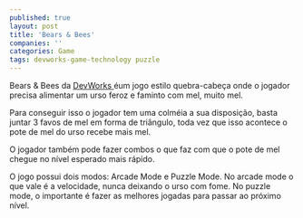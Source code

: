 ```yaml
---
published: true
layout: post
title: 'Bears & Bees'
companies: ''
categories: Game
tags: devworks-game-technology puzzle
---
```

Bears &amp; Bees da <a href="http://www.devworks.com.br/" target="_blank">DevWorks </a>
éum jogo estilo quebra-cabeça onde o jogador precisa alimentar um urso feroz e faminto com mel, muito mel.

Para conseguir isso o jogador tem uma colméia a sua disposição, basta juntar 3 favos de mel em forma de triângulo, toda vez que isso acontece o pote de mel do urso recebe mais mel.


 


 
O jogador também pode fazer combos o que faz com que o pote de mel chegue no nível esperado mais rápido.

O jogo possui dois modos: Arcade Mode e Puzzle Mode. No arcade mode o que vale é a velocidade, nunca deixando o urso com fome. No puzzle mode, o importante é fazer as melhores jogadas para passar ao próximo nível.


 


